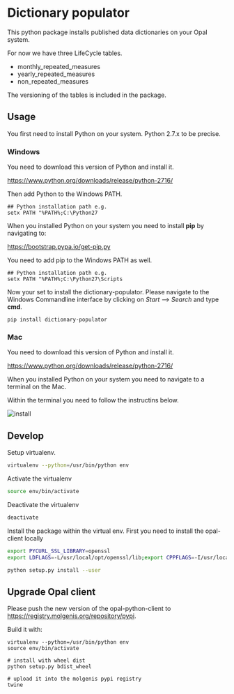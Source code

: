 # Dictionary populator
This python package installs published data dictionaries on your Opal system.

For now we have three LifeCycle tables.

- monthly_repeated_measures
- yearly_repeated_measures
- non_repeated_measures

The versioning of the tables is included in the package.

##  Usage
You first need to install Python on your system. Python 2.7.x to be precise.

### Windows
You need to download this version of Python and install it.

https://www.python.org/downloads/release/python-2716/

Then add Python to the Windows PATH.

```
## Python installation path e.g.
setx PATH "%PATH%;C:\Python27
```

When you installed Python on your system you need to install **pip** by navigating to:

https://bootstrap.pypa.io/get-pip.py

You need to add pip to the Windows PATH as well.

```
## Python installation path e.g.
setx PATH "%PATH%;C:\Python27\Scripts
```

Now your set to install the dictionary-populator. Please navigate to the Windows Commandline interface by clicking on *Start* --> *Search* and type **cmd**.

```pip install dictionary-populator```

### Mac
You need to download this version of Python and install it.

https://www.python.org/downloads/release/python-2716/

When you installed Python on your system you need to navigate to a terminal on the Mac.

Within the terminal you need to follow the instructins below.

![install](https://github.com/lifecycle-project/analysis-tools/raw/master/dictionary-populator/docs/images/mac_install_dictionary_populator.gif "Install dictionary populator on your system")

## Develop
Setup virtualenv.

```bash
virtualenv --python=/usr/bin/python env
```

Activate the virtualenv

```bash
source env/bin/activate
```

Deactivate the virtualenv

```bash
deactivate
```

Install the package within the virtual env. First you need to install the opal-client locally

```bash
export PYCURL_SSL_LIBRARY=openssl
export LDFLAGS=-L/usr/local/opt/openssl/lib;export CPPFLAGS=-I/usr/local/opt/openssl/include;pip install opal-python-client --compile --no-cache-dir -i https://registry.molgenis.org/repository/pypi-all/
```

```bash
python setup.py install --user
```

## Upgrade Opal client
Please push the new version of the opal-python-client to https://registry.molgenis.org/repository/pypi. 

Build it with:

```
virtualenv --python=/usr/bin/python env
source env/bin/activate

# install with wheel dist
python setup.py bdist_wheel

# upload it into the molgenis pypi registry
twine 
```



